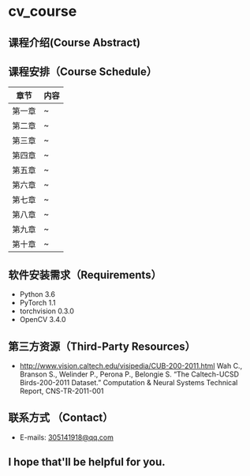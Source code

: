 # cv_course
## 课程介绍(Course Abstract)

## 课程安排（Course Schedule）
| 章节 | 内容 |
|--|--|
| 第一章 | ~ |
| 第二章 | ~ |
| 第三章 | ~ |
| 第四章 | ~ |
| 第五章 | ~ |
| 第六章 | ~ |
| 第七章 | ~ |
| 第八章 | ~ |
| 第九章 | ~ |
| 第十章 | ~ |


## 软件安装需求（Requirements）

* Python 3.6  
* PyTorch 1.1
* torchvision 0.3.0
* OpenCV 3.4.0  

## 第三方资源（Third-Party Resources）  
* http://www.vision.caltech.edu/visipedia/CUB-200-2011.html
  Wah C., Branson S., Welinder P., Perona P., Belongie S. “The Caltech-UCSD Birds-200-2011 Dataset.” Computation & Neural Systems Technical Report, CNS-TR-2011-001  



## 联系方式 （Contact）  
* E-mails: 305141918@qq.com  

## I hope that'll be helpful for you.  
